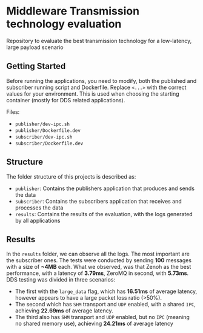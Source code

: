 # Middleware Transmission technology evaluation
Repository to evaluate the best transmission technology for a low-latency, large payload scenario

## Getting Started

Before running the applications, you need to modify, both the published and subscriber running script and Dockerfile. 
Replace `<...>` with the correct values for your environment. This is used when choosing the starting container (mostly for DDS 
related applications).

Files:
* `publisher/dev-ipc.sh`
* `publisher/Dockerfile.dev`
* `subscriber/dev-ipc.sh`
* `subscriber/Dockerfile.dev`

## Structure

The folder structure of this projects is described as:
* `publisher`: Contains the publishers application that produces and sends the data
* `subscriber`: Contains the subscribers application that receives and processes the data
* `results`: Contains the results of the evaluation, with the logs generated by all applications

## Results

In the `results` folder, we can observe all the logs. The most important are the subscriber ones. 
The tests were conducted by sending **100** messages with a size of **~4MB** each.
What we observed, was that Zenoh as the best performance, with a latency of **3.79ms**, ZeroMQ in second, with **5.73ms**. 
DDS testing was divided in three scenarios:
* The first with the `large_data` flag, which has **16.51ms** of average latency, however appears to have a large packet loss ratio (>50%).
* The second which has `SHM` transport and `UDP` enabled, with a shared `IPC`, achieving **22.69ms** of average latency.
* The third also has `SHM` transport and `UDP` enabled, but no `IPC` (meaning no shared memory use), achieving **24.21ms** of average latency